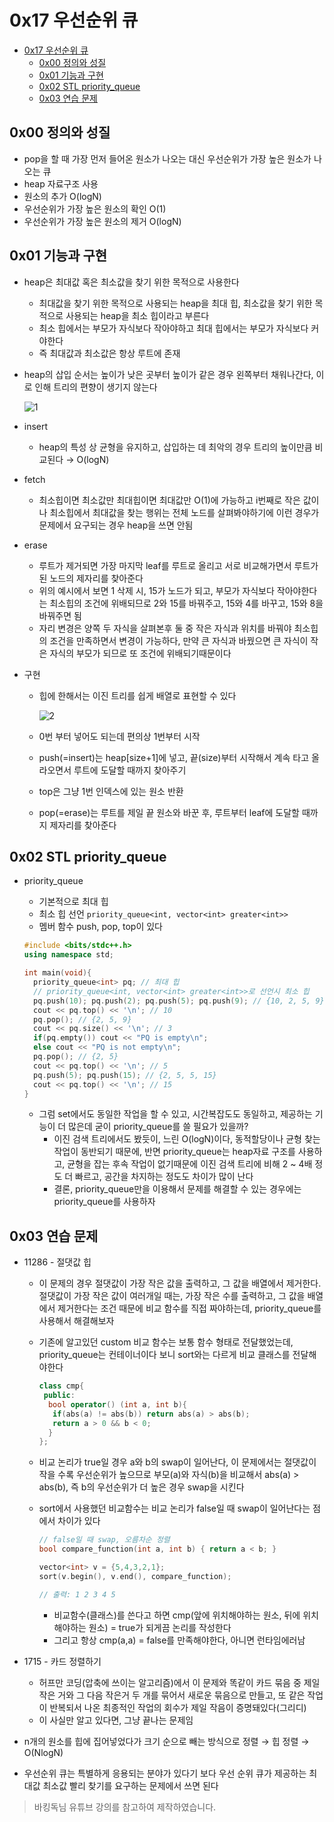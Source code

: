 # 0x17 우선순위 큐

<!--ts-->

- [0x17 우선순위 큐](#0x17-우선순위-큐)
  - [0x00 정의와 성질](#0x00-정의와-성질)
  - [0x01 기능과 구현](#0x01-기능과-구현)
  - [0x02 STL priority_queue](#0x02-stl-priority_queue)
  - [0x03 연습 문제](#0x03-연습-문제)

<!-- Created by https://github.com/ekalinin/github-markdown-toc -->
<!-- Added by: sungminyou, at: 2022년 7월 17일 일요일 20시 34분 17초 KST -->

<!--te-->

## 0x00 정의와 성질

- pop을 할 때 가장 먼저 들어온 원소가 나오는 대신 우선순위가 가장 높은 원소가 나오는 큐
- heap 자료구조 사용
- 원소의 추가 O(logN)
- 우선순위가 가장 높은 원소의 확인 O(1)
- 우선순위가 가장 높은 원소의 제거 O(logN)

## 0x01 기능과 구현

- heap은 최대값 혹은 최소값을 찾기 위한 목적으로 사용한다
  - 최대값을 찾기 위한 목적으로 사용되는 heap을 최대 힙, 최소값을 찾기 위한 목적으로 사용되는 heap을 최소 힙이라고 부른다
  - 최소 힙에서는 부모가 자식보다 작아야하고 최대 힙에서는 부모가 자식보다 커야한다
  - 즉 최대값과 최소값은 항상 루트에 존재
- heap의 삽입 순서는 높이가 낮은 곳부터 높이가 같은 경우 왼쪽부터 채워나간다, 이로 인해 트리의 편향이 생기지 않는다

  ![1](https://user-images.githubusercontent.com/48282185/179396231-19ef12ff-d434-478b-9796-4944dff8edea.png)

- insert
  - heap의 특성 상 균형을 유지하고, 삽입하는 데 최악의 경우 트리의 높이만큼 비교된다 → O(logN)
- fetch
  - 최소힙이면 최소값만 최대힙이면 최대값만 O(1)에 가능하고 i번째로 작은 값이나 최소힙에서 최대값을 찾는 행위는 전체 노드를 살펴봐야하기에 이런 경우가 문제에서 요구되는 경우 heap을 쓰면 안됨
- erase
  - 루트가 제거되면 가장 마지막 leaf를 루트로 올리고 서로 비교해가면서 루트가 된 노드의 제자리를 찾아준다
  - 위의 예시에서 보면 1 삭제 시, 15가 노드가 되고, 부모가 자식보다 작아야한다는 최소힙의 조건에 위배되므로 2와 15를 바꿔주고, 15와 4를 바꾸고, 15와 8을 바꿔주면 됨
  - 자리 변경은 양쪽 두 자식을 살펴본후 둘 중 작은 자식과 위치를 바꿔야 최소힙의 조건을 만족하면서 변경이 가능하다, 만약 큰 자식과 바꿨으면 큰 자식이 작은 자식의 부모가 되므로 또 조건에 위배되기때문이다
- 구현

  - 힙에 한해서는 이진 트리를 쉽게 배열로 표현할 수 있다

    ![2](https://user-images.githubusercontent.com/48282185/179396225-c355e993-3992-4f57-b668-bdca4fcd6e63.png)

  - 0번 부터 넣어도 되는데 편의상 1번부터 시작
  - push(=insert)는 heap[size+1]에 넣고, 끝(size)부터 시작해서 계속 타고 올라오면서 루트에 도달할 때까지 찾아주기
  - top은 그냥 1번 인덱스에 있는 원소 반환
  - pop(=erase)는 루트를 제일 끝 원소와 바꾼 후, 루트부터 leaf에 도달할 때까지 제자리를 찾아준다

## 0x02 STL priority_queue

- priority_queue

  - 기본적으로 최대 힙
  - 최소 힙 선언 `priority_queue<int, vector<int> greater<int>>`
  - 멤버 함수 push, pop, top이 있다

  ```cpp
  #include <bits/stdc++.h>
  using namespace std;

  int main(void){
    priority_queue<int> pq; // 최대 힙
    // priority_queue<int, vector<int> greater<int>>로 선언시 최소 힙
    pq.push(10); pq.push(2); pq.push(5); pq.push(9); // {10, 2, 5, 9}
    cout << pq.top() << '\n'; // 10
    pq.pop(); // {2, 5, 9}
    cout << pq.size() << '\n'; // 3
    if(pq.empty()) cout << "PQ is empty\n";
    else cout << "PQ is not empty\n";
    pq.pop(); // {2, 5}
    cout << pq.top() << '\n'; // 5
    pq.push(5); pq.push(15); // {2, 5, 5, 15}
    cout << pq.top() << '\n'; // 15
  }
  ```

  - 그럼 set에서도 동일한 작업을 할 수 있고, 시간복잡도도 동일하고, 제공하는 기능이 더 많은데 굳이 priority_queue를 쓸 필요가 있을까?
    - 이진 검색 트리에서도 봤듯이, 느린 O(logN)이다, 동적할당이나 균형 찾는 작업이 동반되기 때문에, 반면 priority_queue는 heap자료 구조를 사용하고, 균형을 잡는 후속 작업이 없기때문에 이진 검색 트리에 비해 2 ~ 4배 정도 더 빠르고, 공간을 차지하는 정도도 차이가 많이 난다
    - 결론, priority_queue만을 이용해서 문제를 해결할 수 있는 경우에는 priority_queue를 사용하자

## 0x03 연습 문제

- 11286 - 절댓값 힙

  - 이 문제의 경우 절댓값이 가장 작은 값을 출력하고, 그 값을 배열에서 제거한다. 절댓값이 가장 작은 값이 여러개일 때는, 가장 작은 수를 출력하고, 그 값을 배열에서 제거한다는 조건 때문에 비교 함수를 직접 짜야하는데, priority_queue를 사용해서 해결해보자
  - 기존에 알고있던 custom 비교 함수는 보통 함수 형태로 전달했었는데, priority_queue는 컨테이너이다 보니 sort와는 다르게 비교 클래스를 전달해야한다

    ```cpp
    class cmp{
     public:
      bool operator() (int a, int b){
       if(abs(a) != abs(b)) return abs(a) > abs(b);
       return a > 0 && b < 0;
      }
    };
    ```

  - 비교 논리가 true일 경우 a와 b의 swap이 일어난다, 이 문제에서는 절댓값이 작을 수록 우선순위가 높으므로 부모(a)와 자식(b)을 비교해서 abs(a) > abs(b), 즉 b의 우선순위가 더 높은 경우 swap을 시킨다
  - sort에서 사용했던 비교함수는 비교 논리가 false일 때 swap이 일어난다는 점에서 차이가 있다

    ```cpp
    // false일 때 swap, 오름차순 정렬
    bool compare_function(int a, int b) { return a < b; }

    vector<int> v = {5,4,3,2,1};
    sort(v.begin(), v.end(), compare_function);

    // 출력: 1 2 3 4 5
    ```

    - 비교함수(클래스)를 쓴다고 하면 cmp(앞에 위치해야하는 원소, 뒤에 위치해야하는 원소) = true가 되게끔 논리를 작성한다
    - 그리고 항상 cmp(a,a) = false를 만족해야한다, 아니면 런타임에러남

- 1715 - 카드 정렬하기
  - 허프만 코딩(압축에 쓰이는 알고리즘)에서 이 문제와 똑같이 카드 묶음 중 제일 작은 거와 그 다음 작은거 두 개를 묶어서 새로운 묶음으로 만들고, 또 같은 작업이 반복되서 나온 최종적인 작업의 회수가 제일 작음이 증명돼있다(그리디)
  - 이 사실만 알고 있다면, 그냥 끝나는 문제임
- n개의 원소를 힙에 집어넣었다가 크기 순으로 빼는 방식으로 정렬 → 힙 정렬 → O(NlogN)
- 우선순위 큐는 특별하게 응용되는 분야가 있다기 보다 우선 순위 큐가 제공하는 최대값 최소값 빨리 찾기를 요구하는 문제에서 쓰면 된다

> 바킹독님 유튜브 강의를 참고하여 제작하였습니다.
